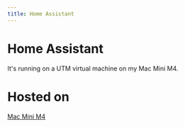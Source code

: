 ```yaml
---
title: Home Assistant
--- 
```

# Home Assistant

It's running on a UTM virtual machine on my Mac Mini M4.
# Hosted on
[Mac Mini M4](../../servers/Mac%20Mini%20M4.md)